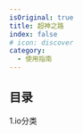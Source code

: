 ```yaml
---
isOriginal: true
title: 超神之路
index: false
# icon: discover
category:
  - 使用指南
---
```


## 目录
1.io分类

<!-- - [Markdown 展示](markdown.md)

- [页面展示](page.md)

- [禁用展示](disable.md)

- [加密展示](encrypt.md) -->
